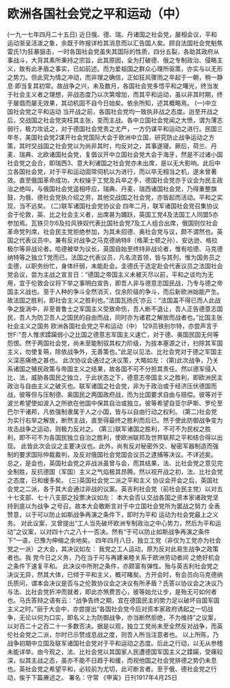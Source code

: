 # 欧洲各国社会党之平和运动（中）
(一九一七年四月二十五日)
近日俄、德、瑞、丹诸国之社会党，屡相会议，平和运动渐呈活泼之象，余既于昨报详检其消息而以汇告国人矣。顾自法国社会党魁焦雷氏1为狂暴狙击，一时各国社会党虽失其国际的性质，四分五裂，各助其政府从事战斗，大背其素所秉持之宗旨，此其原因，全为打破德、俄之专制政治、侵略主义，致有此矛盾之事实，已如前述。而为爱祖国之群众心理所驱策，亦实与以无形之势力。但此究为情之冲动，而非理之确信，正如狂风骤雨之卒起于一朝，稍一静息·即当复其初常。故战争之兴，未及数月，各国社会党多悟平和之曙光，终当发于社会主义者之理想，非战态度乃以次第增加，而其平和运动，虽以非其时期，终于屡倡而屡无效果，其动机固不自今日始矣。依余所知，述其概略焉。
(一)中立国社会党之平和运动
当开战之前，各国社会党均一致执非战之态度。迨至开战之后，交战国之社会党突枉其主张，变而主战。各中立国社会党闻之大愤，谓为薄志弱行，极力攻诋之，对于德国社会党责之尤严，一方仍谋平和运动之进行。民国三年冬，美国社会党2谋开社会党国际大会于欧洲中立国，研究防止战争运动之方策，其时交战国之社会党以为尚非其时，均反对之，其事遂寝。厥后，荷兰、丹麦、瑞典、北欧诸国社会党，复倡议开中立国社会党大会于海牙，然是不过诸小国社会党之会合，即瑞西3、意大利诸国之社会党亦未出席，是以无大影响。此后中立各国社会党，对于平和运动固常伺机以为进行，而以卒无相当之机，遂未曾著效。直至俄国革命成功，大权操于工党及兵卒之手，德国社会党亦于议会为民主政治之绝叫，与俄国社会党遥相呼应，瑞典、丹麦、瑞西诸国社会党，乃得重整旗鼓，为俄、德社会党执介绍之劳，其他交战国之社会党，亦皆起而活动。平和之实现，当不远矣。
(二)联军诸国社会党协议会
四年二月，联军诸国社会党召集协议会于伦敦，英、比之社会主义者，出席甚为踊跃，英国工党4及法国工人同盟5亦参加焉。瓦铁贝尔6及拉风铁奴代表比国社会党7及工人组合出席，俄国则仅社会革命党列席，社会民主党拒绝参加，为其未招德、奥社会党与议，颇不谓然也。英国之代表议员中。兼有反对战争之马克德纳特8（格莱士顿之孙）、安达逊、格拉极尔等非战论者。哈德被举为议长，英国自始至终持非战论者，惟有哈德、马克德纳特等之独立T党而已。法国之代表议员，凡名流首领，皆与其列，惟为国务员之圭德，以职务纷忙，身体纤弱，未能赴会。圭德氏于选定赴会代表议员之法国社会党会议，尝为主战之宣言日：“德国之帝国主义未被灭尽以前，平和之谈均为无用，宜于伦敦会议将下举之事明白宣告，即吾人非与德意志国民战，乃专与德之帝国主义战也。至于人种的争斗全然消灭，仅余阶级的争斗，而后新欧洲始能产生。故法国之胜利，即社会主义之胜利也。”法国瓦扬氏’亦云：“法国盖不得已而人此战争之旋涡中，非至普鲁士之军国主义受致命伤，吾人断不退让，吾人正告德意志国民，吾人为防卫吾人之国民的自由而战，同时亦为诸君之解放而战者也。”比国主张社会主义之国务
欧洲各国社会党之平和运动（中） 129员铁别尔特，亦尝声言于世F:“吾人惟求蹂躏弱小之比国之德意志军国主义速亡，对于德、奥国民固无何等怨恨。然于两国社会党，尚未至能制驭其权力阶级，为拔本塞源之计，扫除其军国主义，勿使复萌，除依战争外，无善策也。”此足以见法、比社会党对于德之军国主义深恶痛绝之甚也。
此次协议会通过之决议策，大略如左：
(第)此次战争，乃关系诸国之殖民政策与帝国主义之结果，故各国不可不分担其责任。然以德军侵入比、法，威胁各国民之独立，于此状态之下，德意志帝国主义之胜利，即欧洲民主政治与自由主义之破灭也。联军诸国之社会党，非为于政治或于经济压伏德国而战，彼等但与压制德、奥国民之两国政府战，而为比国要求自由与赔偿。彼等对于波兰希望使如波入之所欲在他国中保其自治或独立。彼等希望自亚尔萨斯、罗伦至巴尔干诸邦，凡依强制隶属于人之小国，皆与以自由行动之权利。
(第二)社会党为实行右举之解放，断然主战，直至得最终之胜利而后已。然于使此防御战争变为攻击战争之运动，则极力反对之。
(第三)联军诸国之胜利，不可不为民权之胜利，即不可不为各国民独立自治之胜利，使欧洲联邦及世界联邦之平和结合得以出现。
此皆此次会议之主要决议也。此外，尚有反对秘密外交、秘密军器制造而强制的要求国际仲裁裁判，及反对俄国社会党国会议员之逮捕等决议。不详述矣。
总之，是会也，英国社会党之非战派虽曾与会，而其结果，法、比社会党之意见完全制胜，反抗德国（军国）主义之气焰极其昂腾。然以视开战之初，法、比社会党之态度，已和缓多矣。
(三)英国社会党二派之平和主义
协议会开会之后，英国社会党之二派，各于其大会通过非战的议案。英吉利社会党（前社会民主党）以对五十七支部、七十八支部之投票决议如左：
本大会否认交战各国之资本家诸政党坚持到底以为战争
之号召。故本大会敢断言对于中立国社会党所为罢战之努力
全表赞意，以于可以防止如斯战争再演之条件下，即时为平和
运动为社会党最上之义务。
对此议案，又曾提出“工人当先破坏欧洲专制政治之中心势力，然后为平和运动”之议案，以对四十六之八十一否决。然有“于可以防止如斯战争再演之条件下”一语，已豫为伸缩之余地矣。
四年四月八日，独立工党（非仅为工党亦为社会党之一派）之大会，其决议如左：
我党之工人运动，原为反对此易生战争之政策者也。我
党今日之义务，乃在当于可与再建亲睦关系于欧洲劳动者间
之绝好机会之条件下速复平和。
此决议中所附之条件，亦颇富有弹性。殆与英吉利社会党之决议无异，然其大体，已倾于平和主义，概可睹矣。方开会时，有会员向马克德纳氏质问，谓本会决议是否与之伦敦协议会之决议有所矛盾？氏答以协议会之决议乃与法、比社会党折冲而就者，即此亦煞费苦心，彼等始允让步，是殆无可如何者也。马氏答辩之语有云：“战争告终之期，宜在德国民主的势力足以破坏自国军国主义之时。”丽于大会中，亦尝提出“各国社会党今后对资本家政府诱起之一切战争，无论以何为口实，即名义上为防御战争，亦当断然拒绝，不为维持”之议案，以对百二十之百二十一多数否决。据是以观，独立工党尚未至全然反对战争，而英伦社会党之二派，尔时已示赞成息战之度，则吾人所当注意者也。
以上所陈，乃战争初期中立国及联军诸国社会党对于平和运动之态度。后此之行动，以无从参稽未能详举。由今观之，法、比社会党以其国家人民遭德国军国主义之蹂躏，受痛较深，似其主战之态，虽亦不能不日趋于和缓，而视他国之社会党排德之势仍未息也。英社会党之希望平和，必较前为尤切，此可断言者。至于俄、德社会党之行动，俟于下篇赓述之。
署名：守常
《甲寅》日刊1917年4月25日

